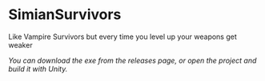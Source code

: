 # SimianSurvivors
 Like Vampire Survivors but every time you level up your weapons get weaker

*You can download the exe from the releases page, or open the project and build it with Unity.*
